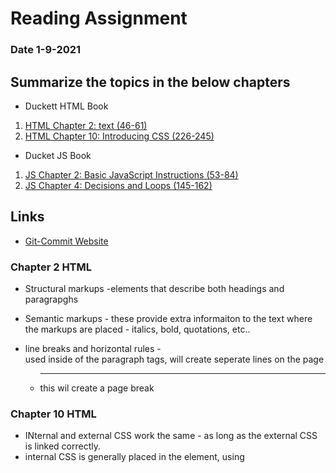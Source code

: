 # Reading Assignment
### Date 1-9-2021
 
## Summarize the topics in the below chapters
- Duckett HTML Book
1. [HTML Chapter 2: text (46-61)](#chapter-2-html)
1. [HTML Chapter 10: Introducing CSS (226-245)](#chapter-10-html)

- Ducket JS Book
1. [JS Chapter 2: Basic JavaScript Instructions (53-84)](#chapter-2-js)
1. [JS Chapter 4: Decisions and Loops (145-162)](#chapter-4-js)

## Links
- [Git-Commit Website](https://chris.beams.io/posts/git-commit/)

### Chapter 2 HTML
- Structural markups -elements that describe both headings and paragrapghs
- Semantic markups - these provide extra informaiton to the text where the markups are placed - italics, bold, quotations, etc..

- line breaks and horizontal rules - <br /> used inside of the paragraph tags, will create seperate lines on the page
    - <hr /> this wil create a page break
### Chapter 10 HTML
- INternal and external CSS work the same - as long as the external CSS is linked correctly.
- internal CSS is generally placed in the <head> element, using <style> elements. If external CSS is used, the script link is generally placed in the <head> instead.
- Selectors are what are used to target differetn tags
- there are many ways to use CSS but identifying the selectors and tags to apply CSS to will dictate the order that it is placed in the file.
    - The way that CSS is read by the computer is cascading - it will read from the top down to the most specific rules to apply to the web page.
### Chapter 2 JS
- Lnaguage: syntax and grammer - Just like a spoken language javaScript has specific language that needs to be used to operate. 
    - While nameing variables there are 6 rules that need to be followed
        1. The name must begin with a letter, dollar sign, or an underscore - never a number
        1. the name can include letter, dollar sign, or underscores - cannot contain dash(-) or period (.) within a variable name
        1. You cannot use **keywords** or **reserved words**
        1. All variables are case sensitive
        1. Try to be descriptive with the variable names - chose a name that descrips the action of the variable
        1. Camel case is the recognized standard for js
    - Arrays are for using  multiple variables at one time, or handling list type information
- Giving instructions - using variables, arrays, operators, expressions, and opertors are the key building blocks for giving the computer instructions for how to interact with a web page.
### Chapter 4 JS
- Decisions and loops allow website to create different decision chains throughout a website, based on user interaction.
- A wireframe is greate for HTML ajnd CSS but creating a flowchart will allow a designer to map the decision flow of a user throughout the site. - recognizing and calculating desicion statements to make logical flows. 
- logical operators will be used to compare to operands and create a decision
- 3 types of loops
    1. for
    2. while
    3. do...while





- [Main Page](https://jinman36.github.io/reading-notes/)